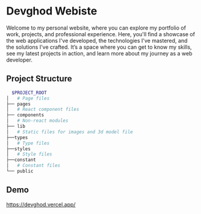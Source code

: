# Devghod Webiste

Welcome to my personal website, where you can explore my portfolio of work, projects, and professional experience. Here, you'll find a showcase of the web applications I've developed, the technologies I've mastered, and the solutions I've crafted. It’s a space where you can get to know my skills, see my latest projects in action, and learn more about my journey as a web developer.

## Project Structure

```bash
  $PROJECT_ROOT
│   # Page files
├── pages
│   # React component files
├── components
│   # Non-react modules
├── lib
│   # Static files for images and 3d model file
├──types
│   # Type files
├──styles
│   # Style files
├──constant
│   # Constant files
└── public
```

## Demo

https://devghod.vercel.app/
